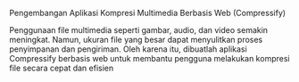 Pengembangan Aplikasi Kompresi Multimedia Berbasis Web (Compressify)

Penggunaan file multimedia seperti gambar, audio, dan video semakin meningkat. Namun, ukuran file yang besar dapat menyulitkan proses penyimpanan dan pengiriman. Oleh karena itu, dibuatlah aplikasi Compressify berbasis web untuk membantu pengguna melakukan kompresi file secara cepat dan efisien
